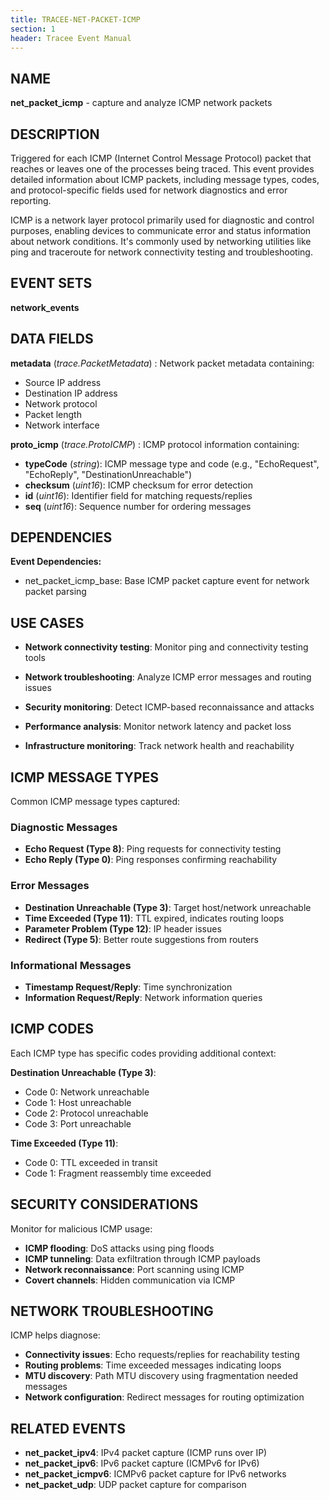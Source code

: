 ```yaml
---
title: TRACEE-NET-PACKET-ICMP
section: 1
header: Tracee Event Manual
---
```


## NAME

**net_packet_icmp** - capture and analyze ICMP network packets

## DESCRIPTION

Triggered for each ICMP (Internet Control Message Protocol) packet that reaches or leaves one of the processes being traced. This event provides detailed information about ICMP packets, including message types, codes, and protocol-specific fields used for network diagnostics and error reporting.

ICMP is a network layer protocol primarily used for diagnostic and control purposes, enabling devices to communicate error and status information about network conditions. It's commonly used by networking utilities like ping and traceroute for network connectivity testing and troubleshooting.

## EVENT SETS

**network_events**

## DATA FIELDS

**metadata** (*trace.PacketMetadata*)
: Network packet metadata containing:
  - Source IP address
  - Destination IP address
  - Network protocol
  - Packet length
  - Network interface

**proto_icmp** (*trace.ProtoICMP*)
: ICMP protocol information containing:
  - **typeCode** (*string*): ICMP message type and code (e.g., "EchoRequest", "EchoReply", "DestinationUnreachable")
  - **checksum** (*uint16*): ICMP checksum for error detection
  - **id** (*uint16*): Identifier field for matching requests/replies
  - **seq** (*uint16*): Sequence number for ordering messages

## DEPENDENCIES

**Event Dependencies:**

- net_packet_icmp_base: Base ICMP packet capture event for network packet parsing

## USE CASES

- **Network connectivity testing**: Monitor ping and connectivity testing tools

- **Network troubleshooting**: Analyze ICMP error messages and routing issues

- **Security monitoring**: Detect ICMP-based reconnaissance and attacks

- **Performance analysis**: Monitor network latency and packet loss

- **Infrastructure monitoring**: Track network health and reachability

## ICMP MESSAGE TYPES

Common ICMP message types captured:

### Diagnostic Messages
- **Echo Request (Type 8)**: Ping requests for connectivity testing
- **Echo Reply (Type 0)**: Ping responses confirming reachability

### Error Messages
- **Destination Unreachable (Type 3)**: Target host/network unreachable
- **Time Exceeded (Type 11)**: TTL expired, indicates routing loops
- **Parameter Problem (Type 12)**: IP header issues
- **Redirect (Type 5)**: Better route suggestions from routers

### Informational Messages
- **Timestamp Request/Reply**: Time synchronization
- **Information Request/Reply**: Network information queries

## ICMP CODES

Each ICMP type has specific codes providing additional context:

**Destination Unreachable (Type 3)**:
- Code 0: Network unreachable
- Code 1: Host unreachable
- Code 2: Protocol unreachable
- Code 3: Port unreachable

**Time Exceeded (Type 11)**:
- Code 0: TTL exceeded in transit
- Code 1: Fragment reassembly time exceeded

## SECURITY CONSIDERATIONS

Monitor for malicious ICMP usage:

- **ICMP flooding**: DoS attacks using ping floods
- **ICMP tunneling**: Data exfiltration through ICMP payloads
- **Network reconnaissance**: Port scanning using ICMP
- **Covert channels**: Hidden communication via ICMP

## NETWORK TROUBLESHOOTING

ICMP helps diagnose:

- **Connectivity issues**: Echo requests/replies for reachability testing
- **Routing problems**: Time exceeded messages indicating loops
- **MTU discovery**: Path MTU discovery using fragmentation needed messages
- **Network configuration**: Redirect messages for routing optimization

## RELATED EVENTS

- **net_packet_ipv4**: IPv4 packet capture (ICMP runs over IP)
- **net_packet_ipv6**: IPv6 packet capture (ICMPv6 for IPv6)
- **net_packet_icmpv6**: ICMPv6 packet capture for IPv6 networks
- **net_packet_udp**: UDP packet capture for comparison